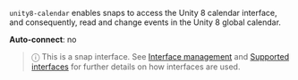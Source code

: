 `unity8-calendar` enables snaps to access the Unity 8 calendar interface, and consequently, read and change events in the Unity 8 global calendar.

**Auto-connect**: no

> ⓘ  This is a snap interface. See [Interface management](/t/interface-management/6154) and [Supported interfaces](/t/supported-interfaces/7744) for further details on how interfaces are used.